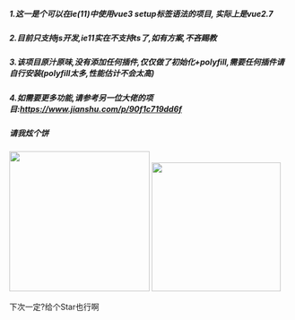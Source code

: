 ##### 1.这一是个可以在ie(11)中使用vue3 setup标签语法的项目, 实际上是vue2.7

##### 2.目前只支持js开发,ie11实在不支持ts了,如有方案,不吝赐教

##### 3.该项目原汁原味,没有添加任何插件,仅仅做了初始化+polyfill,需要任何插件请自行安装(polyfill太多,性能估计不会太高)

##### 4.如需要更多功能,请参考另一位大佬的项目:https://www.jianshu.com/p/90f1c719dd6f



##### 请我炫个饼
<p>
  <img src="https://ooo.0x0.ooo/2023/03/22/9tzCN.jpg" width=250/>
  <img src="https://ooo.0x0.ooo/2024/09/27/O4Ek2s.jpg" width=230/>
</p>
下次一定?给个Star也行啊

